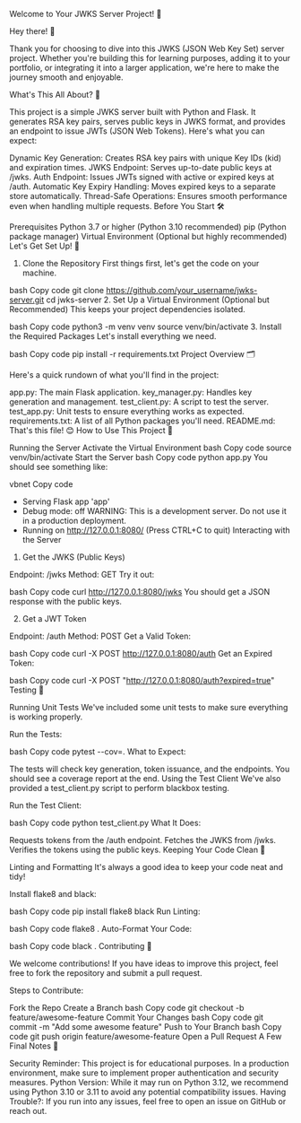 Welcome to Your JWKS Server Project! 🎉

Hey there! 👋

Thank you for choosing to dive into this JWKS (JSON Web Key Set) server project. Whether you're building this for learning purposes, adding it to your portfolio, or integrating it into a larger application, we're here to make the journey smooth and enjoyable.

What's This All About? 🤔

This project is a simple JWKS server built with Python and Flask. It generates RSA key pairs, serves public keys in JWKS format, and provides an endpoint to issue JWTs (JSON Web Tokens). Here's what you can expect:

Dynamic Key Generation: Creates RSA key pairs with unique Key IDs (kid) and expiration times.
JWKS Endpoint: Serves up-to-date public keys at /jwks.
Auth Endpoint: Issues JWTs signed with active or expired keys at /auth.
Automatic Key Expiry Handling: Moves expired keys to a separate store automatically.
Thread-Safe Operations: Ensures smooth performance even when handling multiple requests.
Before You Start 🛠

Prerequisites
Python 3.7 or higher (Python 3.10 recommended)
pip (Python package manager)
Virtual Environment (Optional but highly recommended)
Let's Get Set Up! 🚀

1. Clone the Repository
First things first, let's get the code on your machine.

bash
Copy code
git clone https://github.com/your_username/jwks-server.git
cd jwks-server
2. Set Up a Virtual Environment (Optional but Recommended)
This keeps your project dependencies isolated.

bash
Copy code
python3 -m venv venv
source venv/bin/activate
3. Install the Required Packages
Let's install everything we need.

bash
Copy code
pip install -r requirements.txt
Project Overview 🗂

Here's a quick rundown of what you'll find in the project:

app.py: The main Flask application.
key_manager.py: Handles key generation and management.
test_client.py: A script to test the server.
test_app.py: Unit tests to ensure everything works as expected.
requirements.txt: A list of all Python packages you'll need.
README.md: That's this file! 😊
How to Use This Project 🎈

Running the Server
Activate the Virtual Environment
bash
Copy code
source venv/bin/activate
Start the Server
bash
Copy code
python app.py
You should see something like:

vbnet
Copy code
 * Serving Flask app 'app'
 * Debug mode: off
 WARNING: This is a development server. Do not use it in a production deployment.
 * Running on http://127.0.0.1:8080/ (Press CTRL+C to quit)
Interacting with the Server
1. Get the JWKS (Public Keys)

Endpoint: /jwks
Method: GET
Try it out:

bash
Copy code
curl http://127.0.0.1:8080/jwks
You should get a JSON response with the public keys.

2. Get a JWT Token

Endpoint: /auth
Method: POST
Get a Valid Token:

bash
Copy code
curl -X POST http://127.0.0.1:8080/auth
Get an Expired Token:

bash
Copy code
curl -X POST "http://127.0.0.1:8080/auth?expired=true"
Testing 🧪

Running Unit Tests
We've included some unit tests to make sure everything is working properly.

Run the Tests:

bash
Copy code
pytest --cov=.
What to Expect:

The tests will check key generation, token issuance, and the endpoints.
You should see a coverage report at the end.
Using the Test Client
We've also provided a test_client.py script to perform blackbox testing.

Run the Test Client:

bash
Copy code
python test_client.py
What It Does:

Requests tokens from the /auth endpoint.
Fetches the JWKS from /jwks.
Verifies the tokens using the public keys.
Keeping Your Code Clean 🧹

Linting and Formatting
It's always a good idea to keep your code neat and tidy!

Install flake8 and black:

bash
Copy code
pip install flake8 black
Run Linting:

bash
Copy code
flake8 .
Auto-Format Your Code:

bash
Copy code
black .
Contributing 🤝

We welcome contributions! If you have ideas to improve this project, feel free to fork the repository and submit a pull request.

Steps to Contribute:

Fork the Repo
Create a Branch
bash
Copy code
git checkout -b feature/awesome-feature
Commit Your Changes
bash
Copy code
git commit -m "Add some awesome feature"
Push to Your Branch
bash
Copy code
git push origin feature/awesome-feature
Open a Pull Request
A Few Final Notes 📝

Security Reminder: This project is for educational purposes. In a production environment, make sure to implement proper authentication and security measures.
Python Version: While it may run on Python 3.12, we recommend using Python 3.10 or 3.11 to avoid any potential compatibility issues.
Having Trouble?: If you run into any issues, feel free to open an issue on GitHub or reach out.
